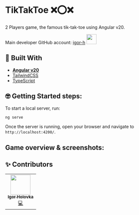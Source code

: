 # TikTakToe ❌⭕❌

2 Players game, the famous tik-tak-toe using Angular v20.

Main developer GitHub account: [igor-h](https://github.com/igor-h) <img src="https://avatars.githubusercontent.com/u/39650812?v=4" width="32px;" alt=""/>


## 🧰 Built With

- [**Angular v20** ](https://github.com/angular/angular)
- [TailwindCSS](https://tailwindcss.com/)
- [TypeScript](https://github.com/Microsoft/TypeScript)


## 🤓  Getting Started steps:

To start a local server, run:
```bash
ng serve
```
Once the server is running, open your browser and navigate to `http://localhost:4200/`. 

## Game overview & screenshots:



## ✨ Contributors
<!-- ALL-CONTRIBUTORS-LIST:START - Do not remove or modify this section -->
<!-- prettier-ignore-start -->
<!-- markdownlint-disable -->
<table>
  <tr>
    <td align="center"><a href="https://bstefanski.com/"><img src="https://avatars.githubusercontent.com/u/39650812?v=4" width="64px;" alt=""/><br /><sub><b>Igor Holovka</b></sub></a><br /><a href="https://github.com/igor-h" title="Code">💻</a></td>
  </tr>
</table>

<!-- markdownlint-restore -->
<!-- prettier-ignore-end -->

<!-- ALL-CONTRIBUTORS-LIST:END -->